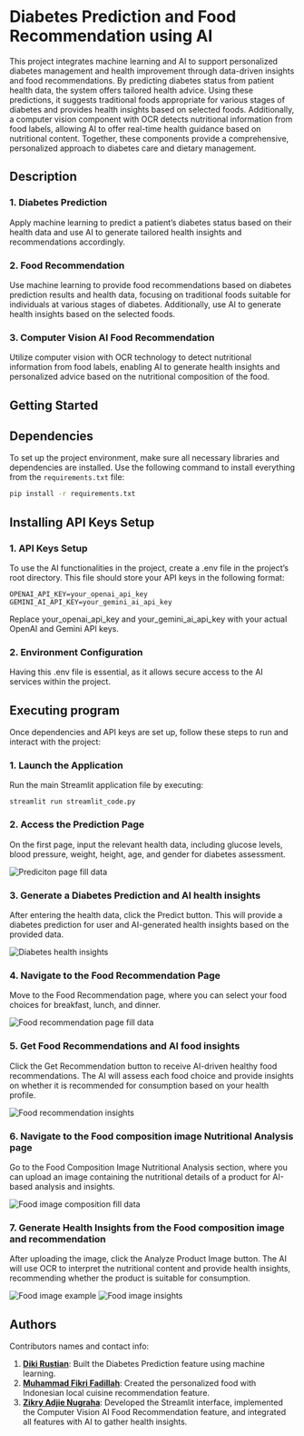 # Diabetes Prediction and Food Recommendation using AI
This project integrates machine learning and AI to support personalized diabetes management and health improvement through data-driven insights and food recommendations. By predicting diabetes status from patient health data, the system offers tailored health advice. Using these predictions, it suggests traditional foods appropriate for various stages of diabetes and provides health insights based on selected foods. Additionally, a computer vision component with OCR detects nutritional information from food labels, allowing AI to offer real-time health guidance based on nutritional content. Together, these components provide a comprehensive, personalized approach to diabetes care and dietary management.

## Description
### 1. **Diabetes Prediction**  
   Apply machine learning to predict a patient’s diabetes status based on their health data and use AI to generate tailored health insights and recommendations accordingly.

### 2. **Food Recommendation**  
   Use machine learning to provide food recommendations based on diabetes prediction results and health data, focusing on traditional foods suitable for individuals at various stages of diabetes. Additionally, use AI to generate health insights based on the selected foods.

### 3. **Computer Vision AI Food Recommendation**  
   Utilize computer vision with OCR technology to detect nutritional information from food labels, enabling AI to generate health insights and personalized advice based on the nutritional composition of the food.

## Getting Started
## Dependencies
To set up the project environment, make sure all necessary libraries and dependencies are installed. Use the following command to install everything from the `requirements.txt` file:

```bash
pip install -r requirements.txt
```

## Installing API Keys Setup
### 1. **API Keys Setup**
  To use the AI functionalities in the project, create a .env file in the project’s root directory. This file should store your API keys in the following format:
  ```
  OPENAI_API_KEY=your_openai_api_key
  GEMINI_AI_API_KEY=your_gemini_ai_api_key
  ```
  Replace your_openai_api_key and your_gemini_ai_api_key with your actual OpenAI and Gemini API keys.

### 2. **Environment Configuration**
  Having this .env file is essential, as it allows secure access to the AI services within the project.

## Executing program
Once dependencies and API keys are set up, follow these steps to run and interact with the project:

### 1. **Launch the Application**
  Run the main Streamlit application file by executing:
```
streamlit run streamlit_code.py
```
### 2. **Access the Prediction Page**
  On the first page, input the relevant health data, including glucose levels, blood pressure, weight, height, age, and gender for diabetes assessment.

  ![Prediciton page fill data](https://github.com/nugrahazikry/healthkathon-diabetes-prediction-cyber-warriors/blob/main/dataset/Diabetes%20health%20data.png)

### 3. **Generate a Diabetes Prediction and AI health insights**
  After entering the health data, click the Predict button. This will provide a diabetes prediction for user and AI-generated health insights based on the provided data.
  
  ![Diabetes health insights](https://github.com/nugrahazikry/healthkathon-diabetes-prediction-cyber-warriors/blob/main/dataset/Prediction%20health%20data%20insights.png)

### 4. **Navigate to the Food Recommendation Page**
  Move to the Food Recommendation page, where you can select your food choices for breakfast, lunch, and dinner.
  
  ![Food recommendation page fill data](https://github.com/nugrahazikry/healthkathon-diabetes-prediction-cyber-warriors/blob/main/dataset/Food%20recommendation%20fill%20data.png)

### 5. **Get Food Recommendations and AI food insights**
  Click the Get Recommendation button to receive AI-driven healthy food recommendations. The AI will assess each food choice and provide insights on whether it is recommended for consumption based on your health profile.
  
  ![Food recommendation insights](https://github.com/nugrahazikry/healthkathon-diabetes-prediction-cyber-warriors/blob/main/dataset/food%20recommendation%20insights.png)

### 6. **Navigate to the Food composition image Nutritional Analysis page**
  Go to the Food Composition Image Nutritional Analysis section, where you can upload an image containing the nutritional details of a product for AI-based analysis and insights.
  
  ![Food image composition fill data](https://github.com/nugrahazikry/healthkathon-diabetes-prediction-cyber-warriors/blob/main/dataset/Food%20composition%20picture%20analysis%20fill%20data.png)

### 7. **Generate Health Insights from the Food composition image and recommendation**
  After uploading the image, click the Analyze Product Image button. The AI will use OCR to interpret the nutritional content and provide health insights, recommending whether the product is suitable for consumption.
  
  ![Food image example](https://github.com/nugrahazikry/healthkathon-diabetes-prediction-cyber-warriors/blob/main/dataset/Food%20picture%20composition%20for%20analysis.png)
  ![Food image insights](https://github.com/nugrahazikry/healthkathon-diabetes-prediction-cyber-warriors/blob/main/dataset/Food%20composition%20picture%20analysis%20insights.png)

## Authors
Contributors names and contact info: 
1. **[Diki Rustian](https://github.com/dikirust)**: Built the Diabetes Prediction feature using machine learning.
2. **[Muhammad Fikri Fadillah](https://github.com/boxside)**: Created the personalized food with Indonesian local cuisine recommendation feature.
3. **[Zikry Adjie Nugraha](https://github.com/nugrahazikry)**: Developed the Streamlit interface, implemented the Computer Vision AI Food Recommendation feature, and integrated all features with AI to gather health insights.
